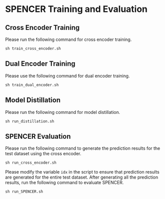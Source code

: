 # SPENCER Training and Evaluation

## Cross Encoder Training

Please run the following command for cross encoder training.

```
sh train_cross_encoder.sh
```

## Dual Encoder Training

Please use the following command for dual encoder training.

```
sh train_dual_encoder.sh
```

## Model Distillation

Please run the following command for model distillation.

```
sh run_distillation.sh
```

## SPENCER Evaluation

Please run the following command to generate the prediction results for the test dataset using the cross encoder.

```
sh run_cross_encoder.sh
```

Please modify the variable `idx` in the script to ensure that prediction results are generated for the entire test dataset. After generating all the prediction results, run the following command to evaluate SPENCER.

```
sh run_SPENCER.sh
```